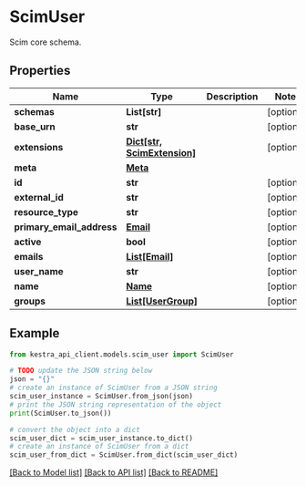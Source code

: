 # ScimUser

Scim core schema.

## Properties

Name | Type | Description | Notes
------------ | ------------- | ------------- | -------------
**schemas** | **List[str]** |  | [optional] 
**base_urn** | **str** |  | [optional] 
**extensions** | [**Dict[str, ScimExtension]**](ScimExtension.md) |  | [optional] 
**meta** | [**Meta**](Meta.md) |  | 
**id** | **str** |  | [optional] 
**external_id** | **str** |  | [optional] 
**resource_type** | **str** |  | [optional] 
**primary_email_address** | [**Email**](Email.md) |  | [optional] 
**active** | **bool** |  | [optional] 
**emails** | [**List[Email]**](Email.md) |  | [optional] 
**user_name** | **str** |  | [optional] 
**name** | [**Name**](Name.md) |  | [optional] 
**groups** | [**List[UserGroup]**](UserGroup.md) |  | [optional] 

## Example

```python
from kestra_api_client.models.scim_user import ScimUser

# TODO update the JSON string below
json = "{}"
# create an instance of ScimUser from a JSON string
scim_user_instance = ScimUser.from_json(json)
# print the JSON string representation of the object
print(ScimUser.to_json())

# convert the object into a dict
scim_user_dict = scim_user_instance.to_dict()
# create an instance of ScimUser from a dict
scim_user_from_dict = ScimUser.from_dict(scim_user_dict)
```
[[Back to Model list]](../README.md#documentation-for-models) [[Back to API list]](../README.md#documentation-for-api-endpoints) [[Back to README]](../README.md)


